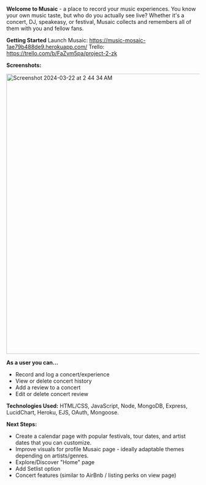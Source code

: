 **<Musaic>**
**Welcome to Musaic** - a place to record your music experiences. You know your own music taste, but who do you actually see live? Whether it's a concert, DJ, speakeasy, or festival, Musaic collects and remembers all of them with you and fellow fans. 

**Getting Started**
Launch Musaic: https://music-mosaic-1ae79b488de9.herokuapp.com/
Trello: https://trello.com/b/FaZvm5pa/project-2-zk

**Screenshots:**

<img width="731" alt="Screenshot 2024-03-22 at 2 44 34 AM" src="https://github.com/zanderkim/music-mosaic/assets/24398832/71120fa3-aa3e-4738-8599-3f9bb7b0a9d7">

**As a user you can...**
 - Record and log a concert/experience
 - View or delete concert history
 - Add a review to a concert
 - Edit or delete concert review

**Technologies Used:** HTML/CSS, JavaScript, Node, MongoDB, Express, LucidChart, Heroku, EJS, OAuth, Mongoose.

**Next Steps:**
- Create a calendar page with popular festivals, tour dates, and artist dates that you can customize.
- Improve visuals for profile Musaic page - ideally adaptable themes depending on artists/genres.
- Explore/Discover "Home" page
- Add Setlist option
- Concert features (similar to AirBnb / listing perks on view page)
